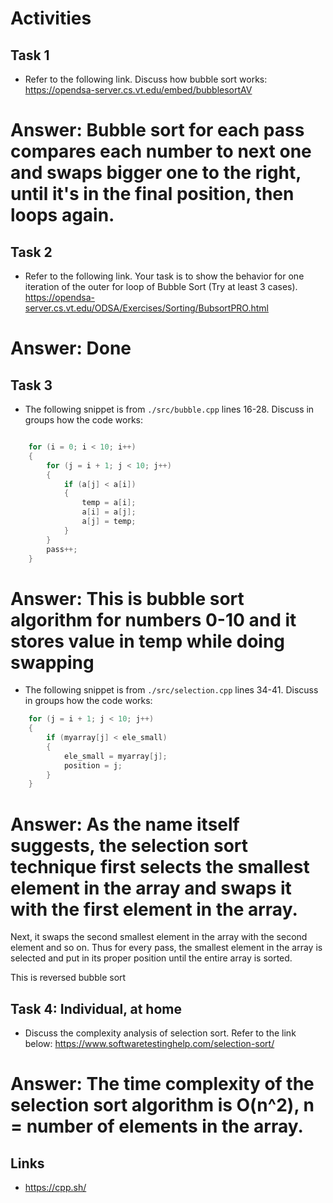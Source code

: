 # Activities

## Task 1

- Refer to the following link. Discuss how bubble sort works:
  https://opendsa-server.cs.vt.edu/embed/bubblesortAV

# Answer: Bubble sort for each pass compares each number to next one and swaps bigger one to the right, until it's in the final position, then loops again.

## Task 2

- Refer to the following link. Your task is to show the behavior for one iteration of the outer for loop of Bubble Sort (Try at least 3 cases).
  https://opendsa-server.cs.vt.edu/ODSA/Exercises/Sorting/BubsortPRO.html

# Answer: Done

## Task 3

- The following snippet is from `./src/bubble.cpp` lines 16-28. Discuss in groups how the code works:

```cpp

    for (i = 0; i < 10; i++)
    {
        for (j = i + 1; j < 10; j++)
        {
            if (a[j] < a[i])
            {
                temp = a[i];
                a[i] = a[j];
                a[j] = temp;
            }
        }
        pass++;
    }
```
# Answer: This is bubble sort algorithm for numbers 0-10 and it stores value in temp while doing swapping

- The following snippet is from `./src/selection.cpp` lines 34-41. Discuss in groups how the code works:

```cpp
    for (j = i + 1; j < 10; j++)
    {
        if (myarray[j] < ele_small)
        {
            ele_small = myarray[j];
            position = j;
        }
    }
```
# Answer: As the name itself suggests, the selection sort technique first selects the smallest element in the array and swaps it with the first element in the array.

Next, it swaps the second smallest element in the array with the second element and so on. Thus for every pass, the smallest element in the array is selected and put in its proper position until the entire array is sorted.

This is reversed bubble sort

## Task 4: Individual, at home

- Discuss the complexity analysis of selection sort. Refer to the link below:
  https://www.softwaretestinghelp.com/selection-sort/
  
# Answer: The time complexity of the selection sort algorithm is O(n^2), n = number of elements in the array.

## Links

- https://cpp.sh/
